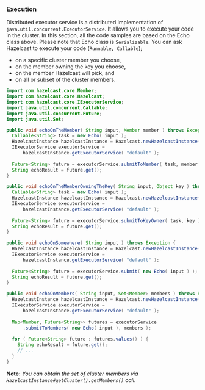 

### Execution

Distributed executor service is a distributed implementation of `java.util.concurrent.ExecutorService`. It allows you to execute your code in the cluster. In this section, all the code samples are based on the Echo class above. Please note that Echo class is `Serializable`. You can ask Hazelcast to execute your code (`Runnable, Callable`);

- on a specific cluster member you choose,
- on the member owning the key you choose,
- on the member Hazelcast will pick, and
- on all or subset of the cluster members.

```java
import com.hazelcast.core.Member;
import com.hazelcast.core.Hazelcast;
import com.hazelcast.core.IExecutorService;
import java.util.concurrent.Callable;
import java.util.concurrent.Future;   
import java.util.Set;

public void echoOnTheMember( String input, Member member ) throws Exception {
  Callable<String> task = new Echo( input );
  HazelcastInstance hazelcastInstance = Hazelcast.newHazelcastInstance();
  IExecutorService executorService = 
      hazelcastInstance.getExecutorService( "default" );
      
  Future<String> future = executorService.submitToMember( task, member );
  String echoResult = future.get();
}

public void echoOnTheMemberOwningTheKey( String input, Object key ) throws Exception {
  Callable<String> task = new Echo( input );
  HazelcastInstance hazelcastInstance = Hazelcast.newHazelcastInstance();
  IExecutorService executorService =
      hazelcastInstance.getExecutorService( "default" );
      
  Future<String> future = executorService.submitToKeyOwner( task, key );
  String echoResult = future.get();
}

public void echoOnSomewhere( String input ) throws Exception { 
  HazelcastInstance hazelcastInstance = Hazelcast.newHazelcastInstance();
  IExecutorService executorService =
      hazelcastInstance.getExecutorService( "default" );
      
  Future<String> future = executorService.submit( new Echo( input ) );
  String echoResult = future.get();
}

public void echoOnMembers( String input, Set<Member> members ) throws Exception {
  HazelcastInstance hazelcastInstance = Hazelcast.newHazelcastInstance();
  IExecutorService executorService = 
      hazelcastInstance.getExecutorService( "default" );
      
  Map<Member, Future<String>> futures = executorService
      .submitToMembers( new Echo( input ), members );
      
  for ( Future<String> future : futures.values() ) {
    String echoResult = future.get();
    // ...
  }
}
```


**Note:** *You can obtain the set of cluster members via `HazelcastInstance#getCluster().getMembers()` call.*


